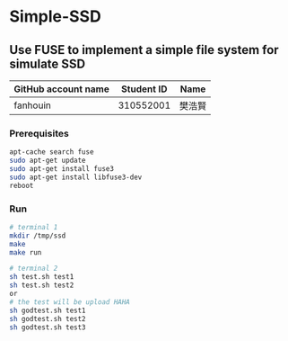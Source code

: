 # Simple-SSD
## Use FUSE to implement a simple file system for simulate SSD

|GitHub account name|Student ID|Name|
|---|---|---|
|fanhouin|310552001|樊浩賢|

### Prerequisites
```bash
apt-cache search fuse
sudo apt-get update
sudo apt-get install fuse3
sudo apt-get install libfuse3-dev
reboot 
```

### Run
```bash
# terminal 1
mkdir /tmp/ssd
make
make run

# terminal 2
sh test.sh test1
sh test.sh test2
or
# the test will be upload HAHA
sh godtest.sh test1
sh godtest.sh test2
sh godtest.sh test3
```
